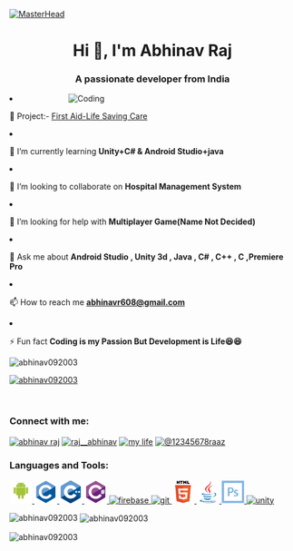 [![MasterHead](https://1.bp.blogspot.com/-7A4WynwLsMw/XbBpCXG8fHI/AAAAAAAAMt4/uOa1bpLskYgrwGbllhSu2SDj_Mig8SXJQCLcBGAsYHQ/s1600/2000_600px.gif)]()
<h1 align="center">Hi 👋, I'm Abhinav Raj</h1>
<h3 align="center">A passionate developer from India</h3>
<img align="right" alt="Coding"width="400"  src="https://i.pinimg.com/originals/2a/53/65/2a53651a35816f499270d8275fd5318f.gif"


- 🔭 Project:- [First Aid-Life Saving Care](https://play.google.com/store/apps/details?id=com.abhinav.firstaid)

- 🌱 I’m currently learning **Unity+C# & Android Studio+java**

- 👯 I’m looking to collaborate on **Hospital Management System**

- 🤝 I’m looking for help with **Multiplayer Game(Name Not Decided)**

- 💬 Ask me about **Android Studio , Unity 3d , Java , C# , C++ , C ,Premiere Pro**

- 📫 How to reach me **abhinavr608@gmail.com**

- ⚡ Fun fact **Coding is my Passion But Development is Life😆😆**

<p align="left"> <img src="https://komarev.com/ghpvc/?username=abhinav092003&label=Profile%20views&color=0e75b6&style=flat" alt="abhinav092003" /> </p>

<p align="left"> <a href="https://github.com/ryo-ma/github-profile-trophy"><img src="https://github-profile-trophy.vercel.app/?username=abhinav092003" alt="abhinav092003" /></a> </p>

<p align="left"> <a href="https://twitter.com/" target="blank"><img src="https://img.shields.io/twitter/follow/?logo=twitter&style=for-the-badge" alt="" /></a> </p>



<h3 align="left">Connect with me:</h3>
<p align="left">
<a href="https://linkedin.com/in/abhinav raj" target="blank"><img align="center" src="https://raw.githubusercontent.com/rahuldkjain/github-profile-readme-generator/master/src/images/icons/Social/linked-in-alt.svg" alt="abhinav raj" height="30" width="40" /></a>
<a href="https://instagram.com/raj__abhinav" target="blank"><img align="center" src="https://raw.githubusercontent.com/rahuldkjain/github-profile-readme-generator/master/src/images/icons/Social/instagram.svg" alt="raj__abhinav" height="30" width="40" /></a>
<a href="https://www.youtube.com/c/my life" target="blank"><img align="center" src="https://raw.githubusercontent.com/rahuldkjain/github-profile-readme-generator/master/src/images/icons/Social/youtube.svg" alt="my life" height="30" width="40" /></a>
<a href="https://www.hackerrank.com/@12345678raaz" target="blank"><img align="center" src="https://raw.githubusercontent.com/rahuldkjain/github-profile-readme-generator/master/src/images/icons/Social/hackerrank.svg" alt="@12345678raaz" height="30" width="40" /></a>
</p>

<h3 align="left">Languages and Tools:</h3>
<p align="left"> <a href="https://developer.android.com" target="_blank" rel="noreferrer"> <img src="https://raw.githubusercontent.com/devicons/devicon/master/icons/android/android-original-wordmark.svg" alt="android" width="40" height="40"/> </a> <a href="https://www.cprogramming.com/" target="_blank" rel="noreferrer"> <img src="https://raw.githubusercontent.com/devicons/devicon/master/icons/c/c-original.svg" alt="c" width="40" height="40"/> </a> <a href="https://www.w3schools.com/cpp/" target="_blank" rel="noreferrer"> <img src="https://raw.githubusercontent.com/devicons/devicon/master/icons/cplusplus/cplusplus-original.svg" alt="cplusplus" width="40" height="40"/> </a> <a href="https://www.w3schools.com/cs/" target="_blank" rel="noreferrer"> <img src="https://raw.githubusercontent.com/devicons/devicon/master/icons/csharp/csharp-original.svg" alt="csharp" width="40" height="40"/> </a> <a href="https://firebase.google.com/" target="_blank" rel="noreferrer"> <img src="https://www.vectorlogo.zone/logos/firebase/firebase-icon.svg" alt="firebase" width="40" height="40"/> </a> <a href="https://git-scm.com/" target="_blank" rel="noreferrer"> <img src="https://www.vectorlogo.zone/logos/git-scm/git-scm-icon.svg" alt="git" width="40" height="40"/> </a> <a href="https://www.w3.org/html/" target="_blank" rel="noreferrer"> <img src="https://raw.githubusercontent.com/devicons/devicon/master/icons/html5/html5-original-wordmark.svg" alt="html5" width="40" height="40"/> </a> <a href="https://www.java.com" target="_blank" rel="noreferrer"> <img src="https://raw.githubusercontent.com/devicons/devicon/master/icons/java/java-original.svg" alt="java" width="40" height="40"/> </a> <a href="https://www.photoshop.com/en" target="_blank" rel="noreferrer"> <img src="https://raw.githubusercontent.com/devicons/devicon/master/icons/photoshop/photoshop-line.svg" alt="photoshop" width="40" height="40"/> </a> <a href="https://unity.com/" target="_blank" rel="noreferrer"> <img src="https://www.vectorlogo.zone/logos/unity3d/unity3d-icon.svg" alt="unity" width="40" height="40"/> </a> </p>

<p><img align="left" src="https://github-readme-stats.vercel.app/api/top-langs?username=abhinav092003&show_icons=true&locale=en&layout=compact" alt="abhinav092003" /></p>

<p>&nbsp;<img align="center" src="https://github-readme-stats.vercel.app/api?username=abhinav092003&show_icons=true&locale=en" alt="abhinav092003" /></p>

<p><img align="center" src="https://github-readme-streak-stats.herokuapp.com/?user=abhinav092003&" alt="abhinav092003" /></p>
